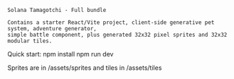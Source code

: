     Solana Tamagotchi - Full bundle

    Contains a starter React/Vite project, client-side generative pet system, adventure generator,
    simple battle component, plus generated 32x32 pixel sprites and 32x32 modular tiles.

Quick start:
  npm install
  npm run dev

Sprites are in /assets/sprites and tiles in /assets/tiles
